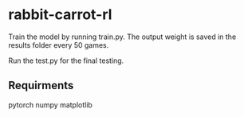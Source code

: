 # rabbit-carrot-rl

Train the model by running train.py. The output weight is saved in the results folder every 50 games.

Run the test.py for the final testing.

## Requirments

pytorch
numpy
matplotlib
